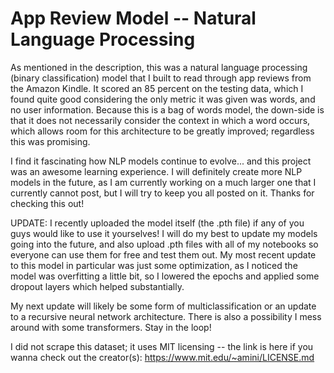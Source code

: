 # App Review Model -- Natural Language Processing
As mentioned in the description, this was a natural language processing (binary classification) model that I built to read through app reviews from the Amazon Kindle. It scored an 85 percent on the testing data, which I found quite good considering the only metric it was given was words, and no user information. Because this is a bag of words model, the down-side is that it does not necessarily consider the context in which a word occurs, which allows room for this architecture to be greatly improved; regardless this was promising.

I find it fascinating how NLP models continue to evolve... and this project was an awesome learning experience. I will definitely create more NLP models in the future, as I am currently working on a much larger one that I currently cannot post, but I will try to keep you all posted on it. Thanks for checking this out!

UPDATE: I recently uploaded the model itself (the .pth file) if any of you guys would like to use it yourselves! I will do my best to update my models going into the future, and also upload .pth files with all of my notebooks so everyone can use them for free and test them out. My most recent update to this model in particular was just some optimization, as I noticed the model was overfitting a little bit, so I lowered the epochs and applied some dropout layers which helped substantially.

My next update will likely be some form of multiclassification or an update to a recursive neural network architecture. There is also a possibility I mess around with some transformers. Stay in the loop!

I did not scrape this dataset; it uses MIT licensing -- the link is here if you wanna check out the creator(s): https://www.mit.edu/~amini/LICENSE.md 
